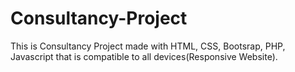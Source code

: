 # Consultancy-Project
This is Consultancy Project made with HTML, CSS, Bootsrap, PHP, Javascript that is compatible to all devices(Responsive Website).
